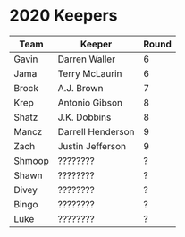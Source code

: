 # 2020 Keepers

| Team  | Keeper            | Round |
| ----- | ----------------  | ----- |
| Gavin | Darren Waller     | 6     |
| Jama  | Terry McLaurin    | 6     |
| Brock | A.J. Brown        | 7     |
| Krep  | Antonio Gibson    | 8     |
| Shatz | J.K. Dobbins      | 8     |
| Mancz | Darrell Henderson | 9     |
| Zach  | Justin Jefferson  | 9     |
| Shmoop| ????????          | ?     |
| Shawn | ????????          | ?     |
| Divey | ????????          | ?     |
| Bingo | ????????          | ?     |
| Luke  | ????????          | ?     |

